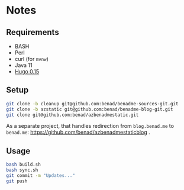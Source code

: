 # Notes

## Requirements

* BASH
* Perl
* curl (for `mvnw`)
* Java 11
* [Hugo 0.15](https://github.com/gohugoio/hugo/releases/tag/v0.15)

## Setup

```sh
git clone -b cleanup git@github.com:benad/benadme-sources-git.git
git clone -b azstatic git@github.com:benad/benadme-blog-git.git
git clone git@github.com:benad/azbenadmestatic.git
```

As a separate project, that handles redirection from `blog.benad.me` to
`benad.me`: https://github.com/benad/azbenadmestaticblog .

## Usage

```sh
bash build.sh
bash sync.sh
git commit -m "Updates..."
git push
```
